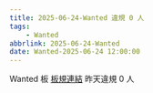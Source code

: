 ```yaml
---
title: 2025-06-24-Wanted 違規 0 人
tags:
    - Wanted
abbrlink: 2025-06-24-Wanted
date: Wanted-2025-06-24 12:00:00
---
```

Wanted 板 [板規連結](https://www.ptt.cc/bbs/Wanted/M.1608829773.A.D3B.html)
昨天違規 0 人
